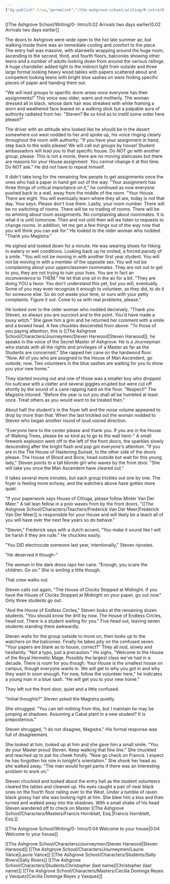 ```yaml
---
{"dg-publish":true,"permalink":"/the-ashgrove-school/writing/0-intro/0-03-welcome/"}
---
```


[[The Ashgrove School/Writing/0- Intro/0.02 Arrivals two days earlier\|0.02 Arrivals two days earlier]]

The doors to Ashgrove were wide open to the hot late summer air, but walking inside there was an immediate cooling and comfort to the place. The entry hall was massive, with stairwells wrapping around the huge room, ascending to the second, third, and fourth floors, balconies showing other teens and a number of adults looking down from around the various railings. A huge chandelier added light to the indirect light from outside and three large formal looking heavy wood tables with papers scattered about and competent looking teens with bright blue sashes on were finding specific pieces of paper and handing them out. 

"We will lead groups to specific dorm areas once everyone has their assignments!" This voice was older, warm and motherly. The woman dressed all in black, whose dark hair was streaked with white framing a worn and weathered face leaned on a walking stick but a palpable aura of authority radiated from her. "Steven? Be so kind as to instill some order here please?"

The driver with an attitude who looked like he should be in the desert somewhere out west nodded to her and spoke up, his voice ringing clearly throughout the room with authority. "If you have your assignment in hand, step back to the walls please! We will call out groups by house! Student ambassadors will lead you to that specific house. Do NOT go with another group, please. This is not a movie, there are no moving staircases but there are reasons for your House assignment. You cannot change it at this time. Do NOT ask." He did not have to repeat himself. 

It didn't take long for the remaining few people to get assignments once the ones who had a paper in hand got out of the way.  "Your assignment has three things of critical importance on it," he continued as now everyone pushed back to a wall, away from the middle of the room. "Your House. There are eight. You will eventually learn where they all are, today is not that day. Your keys. Please don't lose them. Lastly, your room number. There will be no switching of rooms. There will be no trading of rooms. There will be no whining about room assignments. No complaining about roommates. It is what it is until tomorrow. Then and not until then will we listen to requests to change rooms. In addition, let me get a few things out of the way now that you will think you can ask for." He looked to the older woman who nodded. "Thank you Magistra."

He sighed and looked down for a minute. He was wearing shoes for hiking in watery or wet conditions. Looking back up he smiled, a forced parody of a smile. "You will not be moving in with another first year student. You will not be moving in with a member of the opposite sex. You will not be complaining about your upperclassmen roommates. They are not out to get to you, they are not trying to ruin your lives. You are in fact an inconvenience to THEM." He let that one sit in the air for a bit. "They are doing YOU a favor. You don't understand this yet, but you will, eventually. Some of you may even recognize it enough to volunteer, as they did, to do it for someone else. So do not waste your time, or ours with your petty complaints. Figure it out. Come to us with real problems, please." 

He looked over to the older woman who nodded decisively. "Thank you Steven, as always you are succinct and to the point. You'd have made a lousy witch." She gave him a grin and he returned her comment with a smile and a bowed head. A few chuckles descended from above. "To those of you paying attention, this is [[The Ashgrove School/Characters/Journeymen/Steven Harwood\|Steven Harwood]], he speaks in the voice of the Secret Master of Ashgrove. He is a Journeyman who stands with all the rights and privileges of a Master as far as the Students are concerned." She rapped her cane on the hardwood floor. "Now. All of you who are assigned to the House of Man Ascendent, go outside, now. Two volunteers in the blue sashes are waiting for you to show you your new home."

They started moving out and one of those was a smaller boy who dropped his suitcase with a clatter and several giggles erupted but were cut off shortly by the sound of a cane rapping hard on the floor. "Respect!" The Magistra intoned. "Before the year is out you shall all be humbled at least once. Treat others as you would want to be treated then."

About half the student's in the foyer left and the noise volume appeared to drop by more than that.  When the last trickled out the woman nodded to Steven who began another round of loud voiced direction. 

"Everyone here to the center please and thank you. If you are in the House of Walking Trees, please be so kind as to go to the wall here-" A small firework explosion went off to the left of the front doors, the sparkles slowly descending after the bright flash and pop got everyone's attention. "If you are in the The House of Hastening Sunset, to the other side of the doors please. The House of Blood and Bone, head outside but wait for this young lady," Steven points to a tall blonde girl who waves by the front door. "She will take you once the Man Ascendent have cleared out."

It takes several more minutes, but each group trickles out one by one. The foyer is feeling more echoey, and the watchers above have gotten more quiet. 

"If your paperwork says House of Cthuga, please follow Mister Van Der Meer." A tall lean fellow in a polo waves from by the front doors. "[[The Ashgrove School/Characters/Teachers/Frederick Van Der Meer\|Frederick Van Der Meer]] is responsible for your House and will likely be a teach all of you will have over the next few years so do behave."

"Steven," Frederick says with a dutch accent, "You make it sound like I will be harsh if they are rude." He chuckles easily. 

"You DID electrocute someone last year, intentionally," Steven ripostes.

"He deserved it though-" 

The woman in the dark dress raps her cane. "Enough, you scare the children. Go on." She is smiling a little though. 

That crew walks out. 

Steven calls out again, "The House of Clocks Stopped at Midnight. If you have the House of Clocks Stopped at Midnight on your paper, go out now." Only three students go out. 

"And the House of Endless Circles," Steven looks at the remaining dozen students. "You should know the drill by now. The House of Endless Circles, head out. There is a student waiting for you." Five head out, leaving seven students standing there awkwardly.

Steven waits for the group outside to move on, then looks up to the watchers on the balconies. Finally he takes pity on the confused seven. "Your papers are blank as to house, correct?" They all nod, slowly and hesitantly. "Not a typo, just a precaution." He sighs, "Welcome to the House of the Royal Hermetic Mage. Possibly the largest class we've had in a decade. There is room for you though. Your House is the smallest house on campus, though everyone wants in. We will get to why you got in and why they want in soon enough. For now, follow the volunteer here," he indicates a young man in a blue sash. "He will get you to your new home."

They left out the front door, quiet and a little confused.

"Initial thoughts?" Steven asked the Magistra quietly. 

She shrugged. "You can tell nothing from this, but I maintain *he* may be jumping at shadows. Assuming a Cabal plant in a new student? It is preposterous."

Steven shrugged, "I do not disagree, Magistra." His formal response was full of disagreement. 

She looked at him, looked up at him and she gave him a small smile. "You do your Master proud Steven. Keep walking that fine line." She chuckled and reached up to pat his cheek fondly. "Now go check on Francis. I expect he has forgotten his role in tonight's orientation." She shook her head as she walked away. "The man would forget pants if there was an interesting problem to work on."

Steven chuckled and looked about the entry hall as the student volunteers cleared the tables and cleaned up. His eyes caught a pair of near black ones on the fourth floor railing over to the West. Under a tumble of raven black glossy hair she was looking right at him. She blew him a kiss and then turned and walked away into the shadows. With a small shake of his head Steven wandered off to check on Master [[The Ashgrove School/Characters/Masters/Francis Hornblatt, Esq.\|Francis Hornblatt, Esq.]].

[[The Ashgrove School/Writing/0- Intro/0.04 Welcome to your house\|0.04 Welcome to your house]]

[[The Ashgrove School/Characters/Journeymen/Steven Harwood\|Steven Harwood]]
[[The Ashgrove School/Characters/Journeymen/Laurie Vance\|Laurie Vance]]
[[The Ashgrove School/Characters/Students/Sally Rivers\|Sally Rivers]]
[[The Ashgrove School/Characters/Students/Christopher (last name)\|Christopher (last name)]]
[[The Ashgrove School/Characters/Masters/Cecilia Dominga Reyes y Vasquez\|Cecilia Dominga Reyes y Vasquez]]

